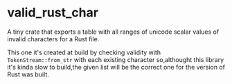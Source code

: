 # valid_rust_char

A tiny crate that exports a table with all ranges of unicode scalar values of invalid
characters for a Rust file.
 
This one it's created at build by checking validity with `TokenStream::from_str` with each 
existing character so,althought this library it's kinda slow to build,the given list will be
the correct one for the version of Rust was built.
